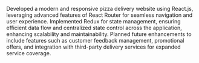 Developed a modern and responsive pizza delivery website using React.js, leveraging advanced features of React Router for seamless navigation and user experience.
Implemented Redux for state management, ensuring efficient data flow and centralized state control across the application, enhancing scalability and maintainability.
Planned future enhancements to include features such as customer feedback management, promotional offers, and integration with third-party delivery services for expanded service coverage.
